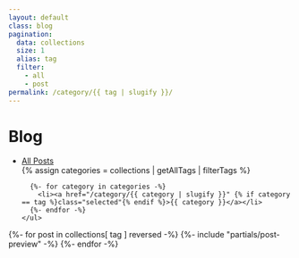 ```yaml
---
layout: default
class: blog
pagination:
  data: collections
  size: 1
  alias: tag
  filter:
    - all
    - post
permalink: /category/{{ tag | slugify }}/
---
```


<div class="container-fluid">
  <h1>Blog</h1>
  <nav class="category-nav">
    <ul>
      <li><a href="/blog/">All Posts</a></li>
      {% assign categories = collections | getAllTags | filterTags %}

      {%- for category in categories -%}
        <li><a href="/category/{{ category | slugify }}" {% if category == tag %}class="selected"{% endif %}>{{ category }}</a></li>
      {%- endfor -%}
    </ul>
  </nav>
  {%- for post in collections[ tag ] reversed -%}
    {%- include "partials/post-preview" -%}
  {%- endfor -%}
</div>
